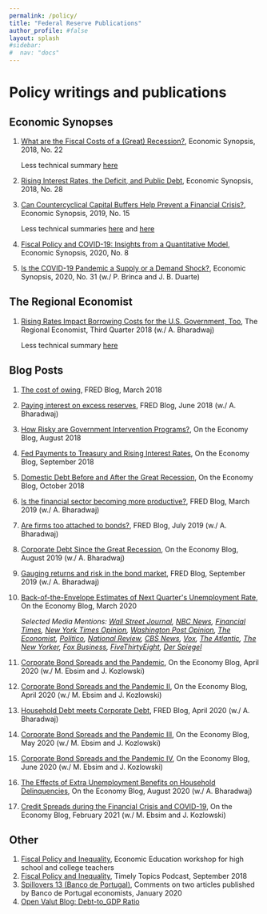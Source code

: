 ```yaml
---
permalink: /policy/
title: "Federal Reserve Publications"
author_profile: #false
layout: splash
#sidebar:
#  nav: "docs"
---
```

# Policy writings and publications

## Economic Synopses
1. [What are the Fiscal Costs of a (Great) Recession?](https://research.stlouisfed.org/publications/economic-synopses/2018/08/24/what-are-the-fiscal-costs-of-a-great-recession), Economic Synopsis, 2018, No. 22  

   Less technical summary [here](https://www.stlouisfed.org/on-the-economy/2018/october/fiscal-costs-great-recession)
 
2. [Rising Interest Rates, the Deficit, and Public Debt](https://research.stlouisfed.org/publications/economic-synopses/2018/11/16/rising-interest-rates-the-deficit-and-public-debt/), Economic Synopsis, 2018, No. 28 

3. [Can Countercyclical Capital Buffers Help Prevent a Financial Crisis?](https://research.stlouisfed.org/publications/economic-synopses/2019/06/21/can-countercyclical-capital-buffers-help-prevent-a-financial-crisis), Economic Synopsis, 2019, No. 15  

   Less technical summaries [here](https://www.stlouisfed.org/on-the-economy/2019/august/countercyclical-capital-buffers-financial-crises) and [here](https://www.stlouisfed.org/open-vault/2020/february/what-is-countercyclical-capital-buffer-ccyb)
   
4. [Fiscal Policy and COVID-19: Insights from a Quantitative Model](https://research.stlouisfed.org/publications/economic-synopses/2020/03/27/fiscal-policy-and-covid-19-insights-from-a-quantitative-model), Economic Synopsis, 2020, No. 8  
   
5. [Is the COVID-19 Pandemic a Supply or a Demand Shock?](https://research.stlouisfed.org/publications/economic-synopses/2020/05/20/is-the-covid-19-pandemic-a-supply-or-a-demand-shock), Economic Synopsis, 2020, No. 31 (w./ P. Brinca and J. B. Duarte)  

## The Regional Economist
1. [Rising Rates Impact Borrowing Costs for the U.S. Government, Too](https://www.stlouisfed.org/publications/regional-economist/third-quarter-2018/rising-rates-borrowing-government), The Regional Economist, Third Quarter 2018 (w./ A. Bharadwaj)

   Less technical summary [here](https://www.stlouisfed.org/on-the-economy/2018/november/rising-short-term-rates-uncle-sam)

## Blog Posts
1. [The cost of owing](https://fredblog.stlouisfed.org/2018/03/the-cost-of-owing/), FRED Blog, March 2018
2. [Paying interest on excess reserves](https://fredblog.stlouisfed.org/2018/06/paying-interest-on-excess-reserves/), FRED Blog, June 2018 (w./ A. Bharadwaj)
3. [How Risky are Government Intervention Programs?](https://www.stlouisfed.org/on-the-economy/2018/august/how-risky-government-intervention-programs), On the Economy Blog, August 2018
4. [Fed Payments to Treasury and Rising Interest Rates](https://www.stlouisfed.org/on-the-economy/2018/september/fed-payments-treasury-rising-interest-rates), On the Economy Blog, September 2018
5. [Domestic Debt Before and After the Great Recession](https://www.stlouisfed.org/on-the-economy/2018/october/domestic-debt-before-after-great-recession), On the Economy Blog, October 2018
6. [Is the financial sector becoming more productive?](https://fredblog.stlouisfed.org/2019/03/is-the-financial-sector-becoming-more-productive/), FRED Blog, March 2019 (w./ A. Bharadwaj)
7. [Are firms too attached to bonds?](https://fredblog.stlouisfed.org/2019/07/are-firms-too-attached-to-bonds/), FRED Blog, July 2019 (w./ A. Bharadwaj)
8. [Corporate Debt Since the Great Recession](https://www.stlouisfed.org/on-the-economy/2019/august/corporate-debt-great-recession), On the Economy Blog, August 2019 (w./ A. Bharadwaj)
9. [Gauging returns and risk in the bond market](https://fredblog.stlouisfed.org/2019/09/gauging-returns-and-risk-in-the-bond-market/), FRED Blog, September 2019 (w./ A. Bharadwaj)
10. [Back-of-the-Envelope Estimates of Next Quarter's Unemployment Rate](https://www.stlouisfed.org/on-the-economy/2020/march/back-envelope-estimates-next-quarters-unemployment-rate), On the Economy Blog, March 2020 

    *Selected Media Mentions: [Wall Street Journal](https://www.wsj.com/articles/derbys-take-tallying-up-a-devastating-turn-for-the-labor-market-11585215002?mod=searchresults&page=1&pos=1), [NBC News](https://www.nbcnews.com/business/economy/coronavirus-job-losses-could-total-47-million-unemployment-rate-may-n1172111), [Financial Times](https://www.ft.com/content/cafa94bb-1638-4414-b780-0b29719433a2), [New York Times Opinion](https://www.nytimes.com/2020/04/01/opinion/notes-on-the-coronacoma-wonkish.html), [Washington Post Opinion](https://www.washingtonpost.com/opinions/covid-19-is-going-to-do-to-businesses-what-it-has-done-to-people/2020/03/31/8d09abe0-7391-11ea-87da-77a8136c1a6d_story.html), [The Economist](https://www.economist.com/united-states/2020/04/01/how-high-will-unemployment-in-america-go), [Politico](https://www.politico.com/newsletters/morning-money/2020/03/31/laying-out-the-coronavirus-scenarios-for-the-economy-786505),  [National Review](https://www.nationalreview.com/2020/03/coronavirus-unemployment-shutdown-debate-false-choice/), [CBS News](https://www.cbsnews.com/news/gdp-may-sink-14-million-jobs-may-be-lost-is-this-another-depression/), [Vox](https://www.vox.com/future-perfect/2020/4/1/21201700/coronavirus-covid-19-unemployment-rate), [The Atlantic](https://www.theatlantic.com/ideas/archive/2020/03/we-need-start-tossing-money-out-helicopters/608968/), [The New Yorker](https://www.newyorker.com/news/our-columnists/is-it-too-late-to-prevent-mass-unemployment-owing-to-the-coronavirus), [Fox Business](https://www.foxbusiness.com/economy/coronavirus-unemployment-rate-could-surge-to-32-job-losses-may-hit-47m-st-louis-fed-says), [FiveThirtyEight](https://fivethirtyeight.com/features/unemployment-filings-hit-6-6-million-doubling-last-weeks-record-high/), [Der Spiegel](https://www.spiegel.de/wirtschaft/soziales/wer-nicht-gebraucht-wird-fliegt-a-87ca464a-50d5-4dd6-aa23-26458d91245c)*
11. [Corporate Bond Spreads and the Pandemic](https://www.stlouisfed.org/on-the-economy/2020/april/effects-covid-19-monetary-policy-response-corporate-bond-market), On the Economy Blog, April 2020 (w./ M. Ebsim and J. Kozlowski)
12. [Corporate Bond Spreads and the Pandemic II](https://www.stlouisfed.org/on-the-economy/2020/april/corporate-bond-spreads-pandemic-heterogeneity-sectors), On the Economy Blog, April 2020 (w./ M. Ebsim and J. Kozlowski)
13. [Household Debt meets Corporate Debt](https://fredblog.stlouisfed.org/2020/04/household-debt-meets-corporate-debt/), FRED Blog, April 2020 (w./ A. Bharadwaj)
14. [Corporate Bond Spreads and the Pandemic III](https://www.stlouisfed.org/on-the-economy/2020/may/corporate-bond-spreads-pandemic-variance-sectors-firms), On the Economy Blog, May 2020 (w./ M. Ebsim and J. Kozlowski)
15. [Corporate Bond Spreads and the Pandemic IV](https://www.stlouisfed.org/on-the-economy/2020/june/corporate-bond-spreads-pandemic-liquidity-buffers), On the Economy Blog, June 2020 (w./ M. Ebsim and J. Kozlowski)
16. [The Effects of Extra Unemployment Benefits on Household Delinquencies](https://www.stlouisfed.org/on-the-economy/2020/august/effects-extra-unemployment-benefits-household-delinquencies), On the Economy Blog, August 2020 (w./ A. Bharadwaj)
17. [Credit Spreads during the Financial Crisis and COVID-19](https://www.stlouisfed.org/on-the-economy/2021/february/credit-spreads-financial-crisis-covid19), On the Economy Blog, February 2021 (w./ M. Ebsim and J. Kozlowski)

## Other
1. [Fiscal Policy and Inequality](https://www.stlouisfed.org/events/2018/09/ee-fiscalpolicy090618), Economic Education workshop for high school and college teachers
2. [Fiscal Policy and Inequality](https://www.stlouisfed.org/timely-topics/fiscal-policys-link-to-inequality), Timely Topics Podcast, September 2018
3. [Spillovers 13 (Banco de Portugal)](https://www.bportugal.pt/sites/default/files/anexos/pdf-boletim/spillovers_jan2020.pdf), Comments on two articles published by Banco de Portugal economists, January 2020
4. [Open Valut Blog: Debt-to_GDP Ratio](https://www.stlouisfed.org/open-vault/2020/october/debt-gdp-ratio-how-high-too-high-it-depends)
